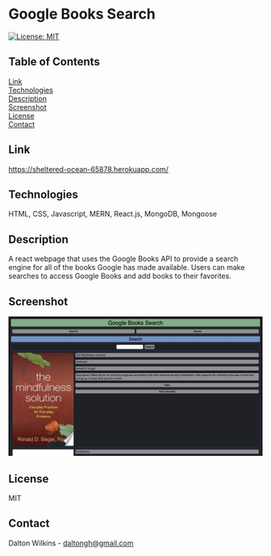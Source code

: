 # Google Books Search

[![License: MIT](https://img.shields.io/badge/License-MIT-blue.svg)](https://opensource.org/licenses/MIT)

## Table of Contents
[Link](#Link)  
[Technologies](#Technologies)  
[Description](#Description)  
[Screenshot](#Screenshot)  
[License](#License)  
[Contact](#Contact)

## Link
https://sheltered-ocean-65878.herokuapp.com/
<!-- MONGODB_URI -->
<!-- mongodb+srv://google-books-search:biscuitbill@cluster0.pivmv.mongodb.net/myFirstDatabase?retryWrites=true&w=majority -->

## Technologies
HTML, CSS, Javascript, MERN, React.js, MongoDB, Mongoose

## Description
A react webpage that uses the Google Books API to provide a search engine for all of the books Google has made available. Users can make searches to access Google Books and add books to their favorites.

## Screenshot
![Screenshot 1](frontend/src/assets/images/screenshot1.png)

## License
MIT

## Contact
Dalton Wilkins - daltongh@gmail.com
